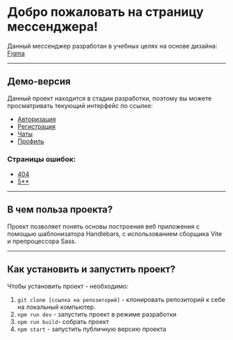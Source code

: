 # Добро пожаловать на страницу мессенджера!

Данный мессенджер разработан в учебных целях на основе дизайна:
[Figma](https://www.figma.com/design/LMfW2rHipH0EK1Fm3nzvXD/%D0%9C%D0%B5%D1%81%D1%81%D0%B5%D0%BD%D0%B4%D0%B6%D0%B5%D1%80?node-id=0-1&t=lDsg7NtHj7kdZTyz-1)

---

## Демо-версия

Данный проект находится в стадии разработки, поэтому вы можете просматривать текующий интерфейс по ссылке:
- [Авторизация](https://anillenmessenger.netlify.app/src/pages/login/)
- [Регистрация](https://anillenmessenger.netlify.app/src/pages/registration/)
- [Чаты](https://anillenmessenger.netlify.app/src/pages/chats/)
- [Профиль](https://anillenmessenger.netlify.app/src/pages/account/)
### Страницы ошибок:
- [404](https://anillenmessenger.netlify.app/src/pages/error/notfound)
- [5**](https://anillenmessenger.netlify.app/src/pages/error/servererror)

---

## В чем польза проекта?

Проект позволяет понять основы построения веб приложения с помощью шаблонизатора Handlebars, с использованием сборщика Vite и препроцессора Sass.

---
## Как установить и запустить проект?

Чтобы установить проект - необходимо:
1. `git clone [ссылка на репозиторий]` - клонировать репозиторий к себе на локальный компьютер.
2. `npm run dev` - запустить проект в режиме разработки
3. `npm run build`- собрать проект
4. `npm start` - запустить публичную версию проекта